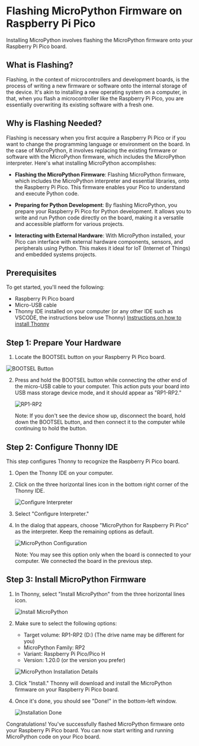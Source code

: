 # Flashing MicroPython Firmware on Raspberry Pi Pico

Installing MicroPython involves flashing the MicroPython firmware onto your Raspberry Pi Pico board.
## What is Flashing?

Flashing, in the context of microcontrollers and development boards, is the process of writing a new firmware or software onto the internal storage of the device. It's akin to installing a new operating system on a computer, in that, when you flash a microcontroller like the Raspberry Pi Pico, you are essentially overwriting its existing software with a fresh one.

## Why is Flashing Needed?

Flashing is necessary when you first acquire a Raspberry Pi Pico or if you want to change the programming language or environment on the board. In the case of MicroPython, it involves replacing the existing firmware or software with the MicroPython firmware, which includes the MicroPython interpreter.
Here's what installing MicroPython accomplishes:

- **Flashing the MicroPython Firmware**: Flashing MicroPython firmware, which includes the MicroPython interpreter and essential libraries, onto the Raspberry Pi Pico. This firmware enables your Pico to understand and execute Python code.

- **Preparing for Python Development**: By flashing MicroPython, you prepare your Raspberry Pi Pico for Python development. It allows you to write and run Python code directly on the board, making it a versatile and accessible platform for various projects.

- **Interacting with External Hardware**: With MicroPython installed, your Pico can interface with external hardware components, sensors, and peripherals using Python. This makes it ideal for IoT (Internet of Things) and embedded systems projects.

## Prerequisites

To get started, you'll need the following:

- Raspberry Pi Pico board
- Micro-USB cable
- Thonny IDE installed on your computer (or any other IDE such as VSCODE, the instructions below use Thonny) [Instructions on how to install Thonny](https://github.com/GHCFW/LevelUpLab2023/blob/main/Prerequisites.md)

## Step 1: Prepare Your Hardware

1. Locate the BOOTSEL button on your Raspberry Pi Pico board.

![BOOTSEL Button](https://github.com/GHCFW/WorkshopExercise23/blob/main/images/BOOTSEL.jpg)

2. Press and hold the BOOTSEL button while connecting the other end of the micro-USB cable to your computer. This action puts your board into USB mass storage device mode, and it should appear as "RP1-RP2."

   ![RP1-RP2](https://github.com/GHCFW/WorkshopExercise23/blob/main/images/RP1_RP2.jpg)

   Note: If you don't see the device show up, disconnect the board, hold down the BOOTSEL button, and then connect it to the computer while continuing to hold the button.

## Step 2: Configure Thonny IDE

This step configures Thonny to recognize the Raspberry Pi Pico board.

1. Open the Thonny IDE on your computer.

2. Click on the three horizontal lines icon in the bottom right corner of the Thonny IDE.

   ![Configure Interpreter](https://github.com/GHCFW/WorkshopExercise23/blob/main/images/Thonny_Configure_Interpreter.png)

3. Select "Configure Interpreter."

4. In the dialog that appears, choose "MicroPython for Raspberry Pi Pico" as the interpreter. Keep the remaining options as default.

   ![MicroPython Configuration](https://github.com/GHCFW/WorkshopExercise23/blob/main/images/Thonny_MicroPython.jpg)

   Note: You may see this option only when the board is connected to your computer. We connected the board in the previous step.

## Step 3: Install MicroPython Firmware

1. In Thonny, select "Install MicroPython" from the three horizontal lines icon.

   ![Install MicroPython](https://github.com/GHCFW/WorkshopExercise23/blob/main/images/Install_MicroPython.jpg)

2. Make sure to select the following options:
   - Target volume: RP1-RP2 (D:) (The drive name may be different for you)
   - MicroPython Family: RP2
   - Variant: Raspberry Pi Pico/Pico H
   - Version: 1.20.0 (or the version you prefer)

   ![MicroPython Installation Details](https://github.com/GHCFW/WorkshopExercise23/blob/main/images/Install_MicroPython_Details.jpg)

3. Click "Install." Thonny will download and install the MicroPython firmware on your Raspberry Pi Pico board.

4. Once it's done, you should see "Done!" in the bottom-left window.

   ![Installation Done](https://github.com/GHCFW/WorkshopExercise23/blob/main/images/MicroPython_Install_Done.jpg)

Congratulations! You've successfully flashed MicroPython firmware onto your Raspberry Pi Pico board. You can now start writing and running MicroPython code on your Pico board.
